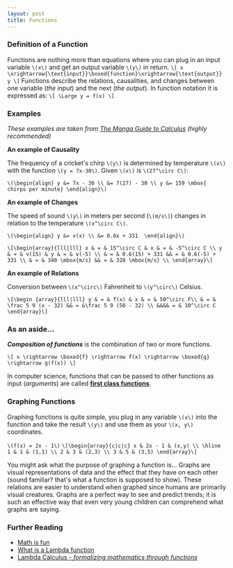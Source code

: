 ```yaml
---
layout: post
title: Functions
---
```

### Definition of a Function
Functions are nothing more than equations where you can plug in an input variable `\(x\)` and get an output variable `\(y\)` in return.
`\[
x \xrightarrow{\text{input}}\boxed{function}\xrightarrow{\text{output}} y
\]`
Functions describe the relations, causalities, and changes between one variable (*the input*) and the next (*the output*). In function notation it is expressed as:
`\[
\Large y = f(x)
\]`

### Examples
*These examples are taken from [The Manga Guide to Calculus](http://nostarch.com/mg_calculus.htm) (highly recommended)*

**An example of Causality**

The frequency of a cricket's chirp `\(y\)` is determined by temperature `\(x\)` with the function `\(y = 7x-30\)`. 
Given `\(x\)` is `\(27^\circ C\)`:

`\(\begin{align}
y &= 7x - 30 \\
  &= 7(27) - 30 \\
y &= 159 \mbox{ chirps per minute}
\end{align}\)` 

**An example of Changes**

The speed of sound `\(y\)` in meters per second (`\(m/s\)`) changes in relation to the temperature `\(x^\circ C\)`.

`\(\begin{align}
y &= v(x) \\
  &= 0.6x + 331 
\end{align}\)`

`\[\begin{array}{lll|lll}
x & = & 15^\circ C & x & = & -5^\circ C \\
y & = & v(15) & y & = & v(-5) \\
& = & 0.6(15) + 331 && = & 0.6(-5) + 331 \\
& = & 340 \mbox{m/s} && = & 328 \mbox{m/s} \\
\end{array}\]`

**An example of Relations**

Conversion between `\(x^\circ\)` Fahrenheit to `\(y^\circ\)` Celsius.

`\[\begin {array}{lll|lll}
y & = & f(x) & x & = & 50^\circ F\\
& = & \frac 5 9 (x - 32) && = &\frac 5 9 (50 - 32) \\
&&&& = & 10^\circ C 
\end{array}\]`

### As an aside...
***Composition of functions*** is the combination of two or more functions.

`\[
x \rightarrow \boxed{f} \rightarrow f(x) \rightarrow \boxed{g} \rightarrow g(f(x))
\]`

In computer science, functions that can be passed to other functions as input (*arguments*) are called **[first class functions](http://en.wikipedia.org/wiki/First-class_function)**.

### Graphing Functions
Graphing functions is quite simple, you plug in any variable `\(x\)` into the function and take the result `\(y\)` and use them as your `\(x, y\)` coordinates.

`\(f(x) = 2x - 1\)`
`\[\begin{array}{c|c|c}
x & 2x - 1 & (x,y) \\
\hline
1 & 1 & (1,1) \\
2 & 3 & (2,3) \\
3 & 5 & (3,5)
\end{array}\]`

<div id="box" class="jxgbox"></div>
<script type="text/javascript">
 var board = JXG.JSXGraph.initBoard('box', {boundingbox: [-6, 6, 6, -6], axis:true});
 var p1 = board.create('point',[1,1], {name: "1,1"});
 var p2 = board.create('point',[2,3], {name: "2,3"});
 var p3 = board.create('point',[3,5], {name: "3,5"});
 var li = board.create('line',[p1,p2], {strokeColor:'#0D1DA6',strokeWidth:1});
</script>

You might ask what the purpose of graphing a function is... Graphs are visual representations of data and the effect that they have on each other (sound familiar? that's what a function is supposed to show). These relations are easier to understand when graphed since humans are primarily visual creatures. Graphs are a perfect way to see and predict trends; it is such an effective way that even very young children can comprehend what graphs are saying.

### Further Reading

* [Math is fun](http://www.mathsisfun.com/sets/function.html)
* [What is a Lambda function](http://stackoverflow.com/questions/16501/what-is-a-lambda-function)
* [Lambda Calculus - *formalizing mathematics through functions*](http://en.wikipedia.org/wiki/Lambda_calculus)